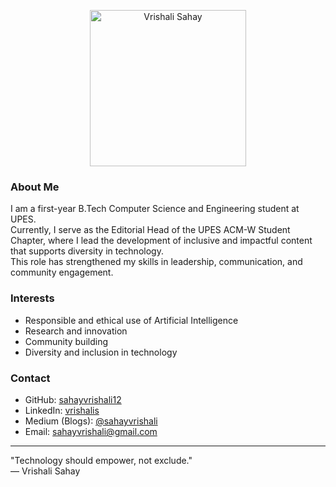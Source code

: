 <!-- Profile Image -->
<p align="center">
  <img src="https://github.com/sahayvrishali12/img-logo/blob/main/Vrishali%20Sahay%20(3)-fotor-bg-remover-2025071611463.png?raw=true" alt="Vrishali Sahay" width="250"/>
</p>

### About Me

I am a first-year B.Tech Computer Science and Engineering student at UPES.  
Currently, I serve as the Editorial Head of the UPES ACM-W Student Chapter, where I lead the development of inclusive and impactful content that supports diversity in technology.  
This role has strengthened my skills in leadership, communication, and community engagement.

### Interests

- Responsible and ethical use of Artificial Intelligence  
- Research and innovation  
- Community building  
- Diversity and inclusion in technology  

### Contact

- GitHub: [sahayvrishali12](https://github.com/sahayvrishali12)  
- LinkedIn: [vrishalis](https://www.linkedin.com/in/vrishalis)  
- Medium (Blogs): [@sahayvrishali](https://medium.com/@sahayvrishali)  
- Email: sahayvrishali@gmail.com

---

"Technology should empower, not exclude."  
— Vrishali Sahay
